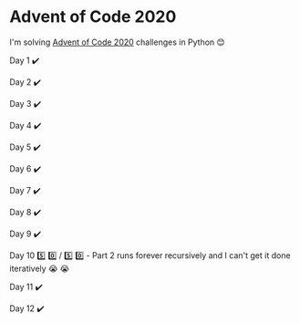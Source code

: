 # Advent of Code 2020 

I'm solving [Advent of Code 2020](https://adventofcode.com/2020) challenges in Python :blush:

Day 1 :heavy_check_mark:

Day 2 :heavy_check_mark:

Day 3 :heavy_check_mark:

Day 4 :heavy_check_mark:

Day 5 :heavy_check_mark:

Day 6 :heavy_check_mark:

Day 7 :heavy_check_mark:

Day 8 :heavy_check_mark:

Day 9 :heavy_check_mark:

Day 10 :five: :zero: / :five: :zero: - Part 2 runs forever recursively and I can't get it done iteratively :sob: :sob:

Day 11 :heavy_check_mark:

Day 12 :heavy_check_mark: